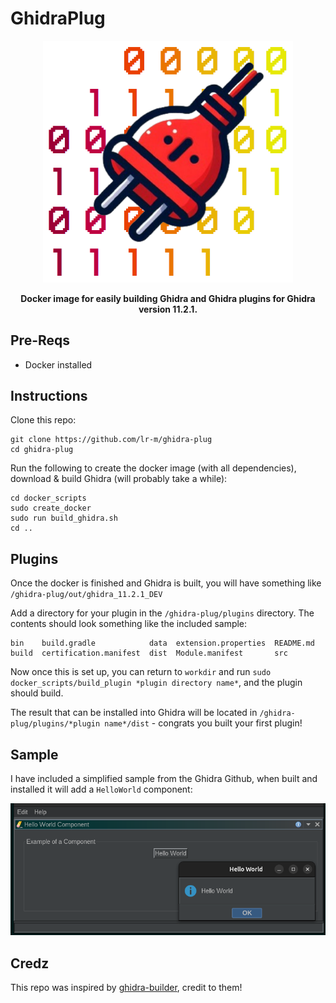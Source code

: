 # GhidraPlug


<p align="center">

  <img src="images/logo.png" width="400">

</p>

<div align="center">

**Docker image for easily building Ghidra and Ghidra plugins for Ghidra version 11.2.1.**

</div>

## Pre-Reqs

- Docker installed

## Instructions

Clone this repo:

```
git clone https://github.com/lr-m/ghidra-plug
cd ghidra-plug
```

Run the following to create the docker image (with all dependencies), download & build Ghidra (will probably take a while):

```
cd docker_scripts
sudo create_docker
sudo run build_ghidra.sh
cd ..
```

## Plugins

Once the docker is finished and Ghidra is built, you will have something like `/ghidra-plug/out/ghidra_11.2.1_DEV`

Add a directory for your plugin in the `/ghidra-plug/plugins` directory. The contents should look something like the included sample:

```
bin    build.gradle            data  extension.properties  README.md
build  certification.manifest  dist  Module.manifest       src
```

Now once this is set up, you can return to `workdir` and run `sudo docker_scripts/build_plugin *plugin directory name*`, and the plugin should build.

The result that can be installed into Ghidra will be located in `/ghidra-plug/plugins/*plugin name*/dist` - congrats you built your first plugin!

## Sample

I have included a simplified sample from the Ghidra Github, when built and installed it will add a `HelloWorld` component:

![sample.png](/images/sample.png)

## Credz

This repo was inspired by [ghidra-builder](https://github.com/dukebarman/ghidra-builder), credit to them!


